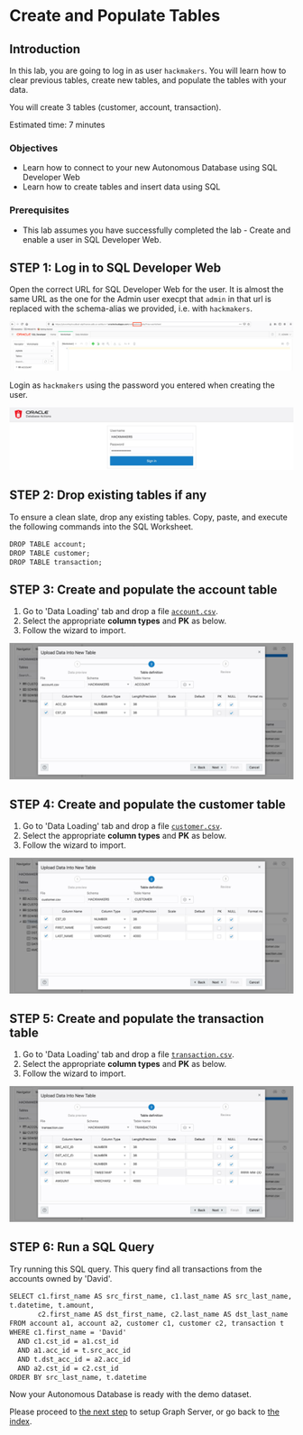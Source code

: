 # Create and Populate Tables

## Introduction

In this lab, you are going to log in as user `hackmakers`. You will learn how to clear previous tables, create new tables, and populate the tables with your data.

You will create 3 tables (customer, account, transaction).

Estimated time: 7 minutes

### Objectives

- Learn how to connect to your new Autonomous Database using SQL Developer Web
- Learn how to create tables and insert data using SQL

### Prerequisites

- This lab assumes you have successfully completed the lab - Create and enable a user in SQL Developer Web.

## **STEP 1:** Log in to SQL Developer Web

Open the correct URL for SQL Developer Web for the user. It is almost the same URL as the one for the Admin user execpt that `admin` in that url is replaced with the schema-alias we provided, i.e. with `hackmakers`.

![](images/admin_url.png)

Login as `hackmakers` using the password you entered when creating the user.

![](images/02.jpg)

## **STEP 2:** Drop existing tables if any

To ensure a clean slate, drop any existing tables. Copy, paste, and execute the following commands into the SQL Worksheet.

    DROP TABLE account;
    DROP TABLE customer;
    DROP TABLE transaction;

## **STEP 3:** Create and populate the account table

1. Go to 'Data Loading' tab and drop a file [`account.csv`](https://raw.githubusercontent.com/ryotayamanaka/hackmakers/main/data/account.csv).
2. Select the appropriate **column types** and **PK** as below. 
3. Follow the wizard to import.

![](images/04.jpg)

## **STEP 4:** Create and populate the customer table

1. Go to 'Data Loading' tab and drop a file [`customer.csv`](https://raw.githubusercontent.com/ryotayamanaka/hackmakers/main/data/customer.csv).
2. Select the appropriate **column types** and **PK** as below. 
3. Follow the wizard to import.

![](images/03.jpg)

## **STEP 5:** Create and populate the transaction table

1. Go to 'Data Loading' tab and drop a file [`transaction.csv`](https://raw.githubusercontent.com/ryotayamanaka/hackmakers/main/data/transaction.csv).
2. Select the appropriate **column types** and **PK** as below. 
3. Follow the wizard to import.

![](images/05.jpg)

## **STEP 6:** Run a SQL Query

Try running this SQL query. This query find all transactions from the accounts owned by 'David'.

    SELECT c1.first_name AS src_first_name, c1.last_name AS src_last_name, t.datetime, t.amount,
           c2.first_name AS dst_first_name, c2.last_name AS dst_last_name
    FROM account a1, account a2, customer c1, customer c2, transaction t
    WHERE c1.first_name = 'David'
      AND c1.cst_id = a1.cst_id
      AND a1.acc_id = t.src_acc_id
      AND t.dst_acc_id = a2.acc_id
      AND a2.cst_id = c2.cst_id
    ORDER BY src_last_name, t.datetime

Now your Autonomous Database is ready with the demo dataset.

Please proceed to [the next step](../05_deploy-image/deploy-image.md) to setup Graph Server, or go back to [the index](../../README.md).
